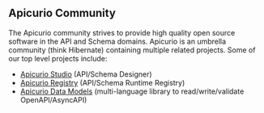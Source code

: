 ## Apicurio Community
The Apicurio community strives to provide high quality open source software in the API and Schema domains.  Apicurio
is an umbrella community (think Hibernate) containing multiple related projects.  Some of our top level projects
include:

* [Apicurio Studio](https://github.com/apicurio/apicurio-studio) (API/Schema Designer)
* [Apicurio Registry](https://github.com/apicurio/apicurio-registry) (API/Schema Runtime Registry)
* [Apicurio Data Models](https://github.com/apicurio/apicurio-data-models) (multi-language library to read/write/validate OpenAPI/AsyncAPI)
